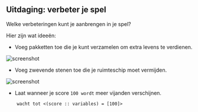 ## Uitdaging: verbeter je spel

Welke verbeteringen kunt je aanbrengen in je spel?

Hier zijn wat ideeën:

+ Voeg pakketten toe die je kunt verzamelen om extra levens te verdienen.

![screenshot](images/invaders-aid.png)

+ Voeg zwevende stenen toe die je ruimteschip moet vermijden.

![screenshot](images/invaders-rocks.png)

+ Laat wanneer je score ` 100 wordt ` meer vijanden verschijnen.

```blocks3
    wacht tot <(score :: variables) = [100]>
```